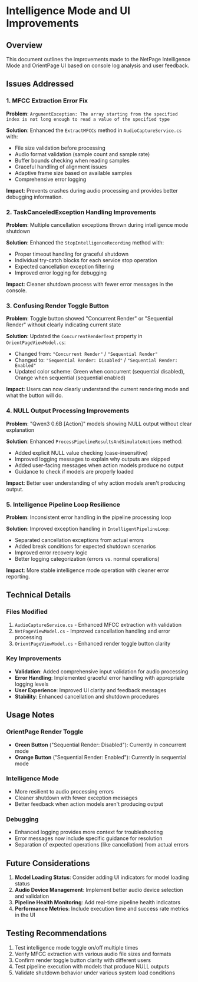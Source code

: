 # Intelligence Mode and UI Improvements

## Overview
This document outlines the improvements made to the NetPage Intelligence Mode and OrientPage UI based on console log analysis and user feedback.

## Issues Addressed

### 1. MFCC Extraction Error Fix
**Problem**: `ArgumentException: The array starting from the specified index is not long enough to read a value of the specified type`

**Solution**: Enhanced the `ExtractMFCCs` method in `AudioCaptureService.cs` with:
- File size validation before processing
- Audio format validation (sample count and sample rate)
- Buffer bounds checking when reading samples
- Graceful handling of alignment issues
- Adaptive frame size based on available samples
- Comprehensive error logging

**Impact**: Prevents crashes during audio processing and provides better debugging information.

### 2. TaskCanceledException Handling Improvements
**Problem**: Multiple cancellation exceptions thrown during intelligence mode shutdown

**Solution**: Enhanced the `StopIntelligenceRecording` method with:
- Proper timeout handling for graceful shutdown
- Individual try-catch blocks for each service stop operation
- Expected cancellation exception filtering
- Improved error logging for debugging

**Impact**: Cleaner shutdown process with fewer error messages in the console.

### 3. Confusing Render Toggle Button
**Problem**: Toggle button showed "Concurrent Render" or "Sequential Render" without clearly indicating current state

**Solution**: Updated the `ConcurrentRenderText` property in `OrientPageViewModel.cs`:
- Changed from: `"Concurrent Render"` / `"Sequential Render"`
- Changed to: `"Sequential Render: Disabled"` / `"Sequential Render: Enabled"`
- Updated color scheme: Green when concurrent (sequential disabled), Orange when sequential (sequential enabled)

**Impact**: Users can now clearly understand the current rendering mode and what the button will do.

### 4. NULL Output Processing Improvements
**Problem**: "Qwen3 0.6B [Action]" models showing NULL output without clear explanation

**Solution**: Enhanced `ProcessPipelineResultsAndSimulateActions` method:
- Added explicit NULL value checking (case-insensitive)
- Improved logging messages to explain why outputs are skipped
- Added user-facing messages when action models produce no output
- Guidance to check if models are properly loaded

**Impact**: Better user understanding of why action models aren't producing output.

### 5. Intelligence Pipeline Loop Resilience
**Problem**: Inconsistent error handling in the pipeline processing loop

**Solution**: Improved exception handling in `IntelligentPipelineLoop`:
- Separated cancellation exceptions from actual errors
- Added break conditions for expected shutdown scenarios
- Improved error recovery logic
- Better logging categorization (errors vs. normal operations)

**Impact**: More stable intelligence mode operation with cleaner error reporting.

## Technical Details

### Files Modified
1. `AudioCaptureService.cs` - Enhanced MFCC extraction with validation
2. `NetPageViewModel.cs` - Improved cancellation handling and error processing
3. `OrientPageViewModel.cs` - Enhanced render toggle button clarity

### Key Improvements
- **Validation**: Added comprehensive input validation for audio processing
- **Error Handling**: Implemented graceful error handling with appropriate logging levels
- **User Experience**: Improved UI clarity and feedback messages
- **Stability**: Enhanced cancellation and shutdown procedures

## Usage Notes

### OrientPage Render Toggle
- **Green Button** ("Sequential Render: Disabled"): Currently in concurrent mode
- **Orange Button** ("Sequential Render: Enabled"): Currently in sequential mode

### Intelligence Mode
- More resilient to audio processing errors
- Cleaner shutdown with fewer exception messages
- Better feedback when action models aren't producing output

### Debugging
- Enhanced logging provides more context for troubleshooting
- Error messages now include specific guidance for resolution
- Separation of expected operations (like cancellation) from actual errors

## Future Considerations

1. **Model Loading Status**: Consider adding UI indicators for model loading status
2. **Audio Device Management**: Implement better audio device selection and validation
3. **Pipeline Health Monitoring**: Add real-time pipeline health indicators
4. **Performance Metrics**: Include execution time and success rate metrics in the UI

## Testing Recommendations

1. Test intelligence mode toggle on/off multiple times
2. Verify MFCC extraction with various audio file sizes and formats
3. Confirm render toggle button clarity with different users
4. Test pipeline execution with models that produce NULL outputs
5. Validate shutdown behavior under various system load conditions
